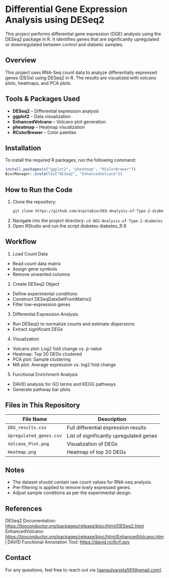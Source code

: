 # Differential Gene Expression Analysis using DESeq2
This project performs differential gene expression (DGE) analysis using the DESeq2 package in R. It identifies genes that are significantly upregulated or downregulated between control and diabetic samples.
## Overview
This project uses RNA-Seq count data to analyze differentially expressed genes (DEGs) using DESeq2 in R. The results are visualized with volcano plots, heatmaps, and PCA plots.
## Tools & Packages Used
- **DESeq2** – Differential expression analysis
- **ggplot2** – Data visualization
- **EnhancedVolcano** – Volcano plot generation
- **pheatmap** – Heatmap visualization
- **RColorBrewer** – Color palettes
## Installation
To install the required R packages, run the following command:

```r
install.packages(c("ggplot2", "pheatmap", "RColorBrewer"))
BiocManager::install(c("DESeq2", "EnhancedVolcano"))
```
## How to Run the Code
1. Clone the repository:
   ```bash
   git clone https://github.com/arpitabio/DEG-Analysis-of-Type-2-diabetes.git
2. Navigate into the project directory:
 `cd DEG-Analysis-of-Type-2-diabetes`
3. Open RStudio and run the script diabetes diabetes_R.R

## Workflow
1. Load Count Data
- Read count data matrix
- Assign gene symbols
- Remove unwanted columns

2. Create DESeq2 Object
- Define experimental conditions
- Construct DESeqDataSetFromMatrix()
- Filter low-expression genes

3. Differential Expression Analysis
- Run DESeq() to normalize counts and estimate dispersions
- Extract significant DEGs

4. Visualization
- Volcano plot: Log2 fold change vs. p-value
- Heatmap: Top 20 DEGs clustered
- PCA plot: Sample clustering
- MA plot: Average expression vs. log2 fold change

5. Functional Enrichment Analysis
- DAVID analysis for GO terms and KEGG pathways
- Generate pathway bar plots

## Files in This Repository

| File Name            | Description |
|----------------------|------------|
| `DEG_results.csv`    | Full differential expression results |
| `Upregulated_genes.csv` | List of significantly upregulated genes |
| `Volcano_Plot.png`   | Visualization of DEGs |
| `Heatmap.png`        | Heatmap of top 20 DEGs |

## Notes
- The dataset should contain raw count values for RNA-seq analysis.
- Pre-filtering is applied to remove lowly expressed genes.
- Adjust sample conditions as per the experimental design.

## References
DESeq2 Documentation: https://bioconductor.org/packages/release/bioc/html/DESeq2.html
EnhancedVolcano: https://bioconductor.org/packages/release/bioc/html/EnhancedVolcano.html
DAVID Functional Annotation Tool: https://david.ncifcrf.gov

## Contact
For any questions, feel free to reach out via [gangulyarpita561@gmail.com].

